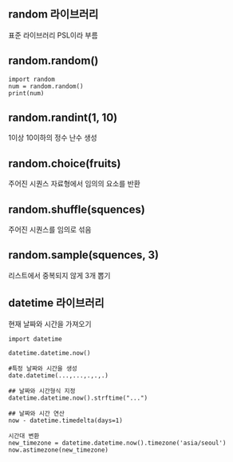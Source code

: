 ## random 라이브러리
표준 라이브러리
PSL이라 부름

## random.random()
```
import random
num = random.random()
print(num)
```
## random.randint(1, 10)
1이상 10이하의 정수 난수 생성

## random.choice(fruits)
주어진 시퀀스 자료형에서 임의의 요소를 반환

## random.shuffle(squences)
주어진 시퀀스를 임의로 섞음

## random.sample(squences, 3)
리스트에서 중복되지 않게 3개 뽑기

## datetime 라이브러리
현재 날짜와 시간을 가져오기
```
import datetime

datetime.datetime.now()

#특정 날짜와 시간을 생성
date.datetime(...,...,.,.,.)

## 날짜와 시간형식 지정
datetime.datetime.now().strftime("...")

## 날짜와 시간 연산
now - datetime.timedelta(days=1)

시간대 변환
new_timezone = datetime.datetime.now().timezone('asia/seoul')
now.astimezone(new_timezone)
```


